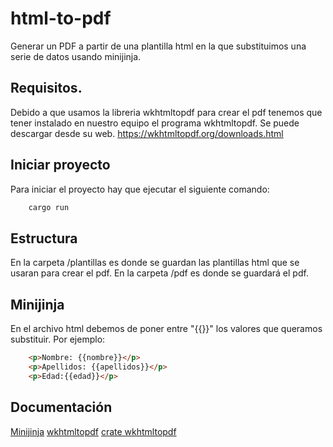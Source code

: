 # html-to-pdf
Generar un PDF a partir de una plantilla html en la que substituimos una serie de datos usando minijinja.

## Requisitos.

Debido a que usamos la libreria wkhtmltopdf para crear el pdf tenemos que tener instalado en nuestro equipo el programa wkhtmltopdf. Se puede descargar desde su web. https://wkhtmltopdf.org/downloads.html

## Iniciar proyecto

Para iniciar el proyecto hay que ejecutar el siguiente comando:
```rust 
    cargo run
```

## Estructura

En la carpeta /plantillas es donde se guardan las plantillas html que se usaran para crear el pdf.
En la carpeta /pdf es donde se guardará el pdf.

## Minijinja

En el archivo html debemos de poner entre "{{}}" los valores que queramos substituir. Por ejemplo:
```html
    <p>Nombre: {{nombre}}</p>
    <p>Apellidos: {{apellidos}}</p>
    <p>Edad:{{edad}}</p>
```

## Documentación
[Minijinja](https://docs.rs/minijinja/latest/minijinja/index.html)
[wkhtmltopdf](https://wkhtmltopdf.org/)
[crate wkhtmltopdf](https://crates.io/crates/wkhtmltopdf)

